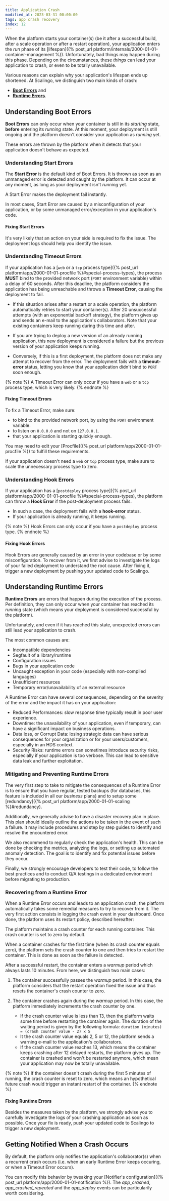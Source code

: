 ```yaml
---
title: Application Crash
modified_at: 2023-03-31 00:00:00
tags: app crash recovery
index: 12
---
```


When the platform starts your container(s) (be it after a successful build,
after a scale operation or after a restart operation), your application enters
the *run* phase of its [lifespan]({% post_url platform/internals/2000-01-01-container-management %}).
Unfortunately, bad things may happen during this phase. Depending on the
circumstances, these *things* can lead your application to crash, or even to be
totally unavailable.

Various reasons can explain why your application's lifespan ends up shortened.
At Scalingo, we distinguish two main kinds of crash:
- **[Boot Errors](#understanding-boot-errors)** and
- **[Runtime Errors](#understanding-runtime-errors)**.


## Understanding Boot Errors

**Boot Errors** can only occur when your container is still in its *starting*
state, **before** entering its *running* state. At this moment, your deployment
is still ongoing and the platform doesn't consider your application as
*running* yet.

These errors are thrown by the platform when it detects that your application
doesn't behave as expected.

### Understanding Start Errors

The **Start Error** is the default kind of Boot Errors. It is thrown as soon as
an unmanaged error is detected and caught by the platform. It can occur at any
moment, as long as your deployment isn't *running* yet.

A Start Error makes the deployment fail instantly.

In most cases, Start Error are caused by a misconfiguration of your
application, or by some unmanaged error/exception in your application's code.

#### Fixing Start Errors

It's very likely that an action on your side is required to fix the issue. The
deployment logs should help you identify the issue.

### Understanding Timeout Errors

If your application has a [`web` or a `tcp` process type]({% post_url platform/app/2000-01-01-procfile %}#special-process-types),
the process **MUST** bind to the provided network port (`PORT` environment
variable) within a delay of 60 seconds. After this deadline, the platform
considers the application has being unreachable and throws a **Timeout Error**,
causing the deployment to fail.

- If this situation arises after a restart or a scale operation, the platform
  automatically retries to start your container(s). After 20 unsuccessful
  attempts (with an exponential backoff strategy), the platform gives up and
  sends an e-mail to the application's collaborators. Note that your existing
  containers keep running during this time and after.

- If you are trying to deploy a new version of an already running application,
  this new deployment is considered a failure but the previous version of your
  application keeps running.

- Conversely, if this is a first deployment, the platform does not make any
  attempt to recover from the error. The deployment fails with a
  **timeout-error** status, letting you know that your application didn't
  bind to `PORT` soon enough.

{% note %}
  A Timeout Error can only occur if you have a `web` or a `tcp` process type,
  which is very likely.
{% endnote %}

#### Fixing Timeout Errors

To fix a Timeout Error, make sure:
- to bind to the provided network port, by using the `PORT` environment
  variable.
- to listen on `0.0.0.0` and not on `127.0.0.1`.
- that your application is starting quickly enough.

You may need to edit your
[Procfile]({% post_url platform/app/2000-01-01-procfile %}) to fulfill these
requirements.

If your application doesn't need a `web` or `tcp` process type, make sure to
scale the unnecessary process type to zero.

### Understanding Hook Errors

If your application has a [`postdeploy` process type]({% post_url platform/app/2000-01-01-procfile %}#special-process-types),
the platform can throw a **Hook Error** if the post-deployment process fails.

- In such a case, the deployment fails with a **hook-error** status.
- If your application is already running, it keeps running.

{% note %}
  Hook Errors can only occur if you have a `postdeploy` process type.
{% endnote %}

#### Fixing Hook Errors

Hook Errors are generally caused by an error in your codebase or by some
misconfiguration. To recover from it, we first advise to investigate the logs
of your failed deployment to understand the root cause. After fixing it,
trigger a new deployment by pushing your updated code to Scalingo.


## Understanding Runtime Errors

**Runtime Errors** are errors that happen during the execution of the process.
Per definition, they can only occur when your container has reached its
*running* state (which means your deployment is considered successful by the
platform).

Unfortunately, and even if it has reached this state, unexpected errors can
still lead your application to crash.

The most common causes are:

- Incompatible dependencies
- Segfault of a library/runtime
- Configuration issues
- Bugs in your application code
- Uncaught exception in your code (especially with non-compiled languages)
- Unsufficient resources
- Temporary error/unavailability of an external resource

A Runtime Error can have several consequences, depending on the severity of the
error and the impact it has on your application:

- Reduced Performances: slow response time typically result in poor user
  experience.
- Downtime: the unavailability of your application, even if temporary, can have
  a significant impact on business operations.
- Data loss, or Corrupt Data: losing strategic data can have serious
  consequences for your organization or for your users/customers, especially in
  an HDS context.
- Security Risks: runtime errors can sometimes introduce security risks,
  especially if your application is too verbose. This can lead to sensitive
  data leak and further exploitation.

### Mitigating and Preventing Runtime Errors

The very first step to take to mitigate the consequences of a Runtime Error is
to ensure that you have regular, tested backups (for databases, this feature is
included in all our *business* plans) and to setup some
[redundancy]({% post_url platform/app/2000-01-01-scaling %}#redundancy).

Additionally, we generally advise to have a disaster recovery plan in place.
This plan should ideally outline the actions to be taken in the event of such a
failure. It may include procedures and step by step guides to identify and
resolve the encountered error.

We also recommend to regularly check the application's health. This can be
done by checking the metrics, analyzing the logs, or setting up automated
anomaly detection. The goal is to identify and fix potential issues before they
occur.

Finally, we strongly encourage developers to test their code, to follow the
best practices and to conduct Q/A testings in a dedicated environment before
migrating to production.

### Recovering from a Runtime Error

When a Runtime Error occurs and leads to an application crash, the platform
automatically takes some remedial measures to try to recover from it. The very
first action consists in logging the crash event in your dashboard. Once done,
the platform uses its restart policy, described hereafter:

The platform maintains a crash counter for each running container. This crash
counter is set to zero by default.

When a container crashes for the first time (when its crash counter equals
zero), the platform sets the crash counter to one and then tries to restart the
container. This is done as soon as the failure is detected.

After a successful restart, the container enters a *warmup* period which always
lasts 10 minutes. From here, we distinguish two main cases:

1. The container successfully passes the *warmup* period. In this case, the
   platform considers that the restart operation fixed the issue and thus
   resets the container's crash counter to zero.

2. The container crashes again during the *warmup* period. In this case, the
   platform immediately increments the crash counter by one.
   - If the crash counter value is less than 13, then the platform waits some
     time before restarting the container again. The duration of the waiting
     period is given by the following formula:
     `duration (minutes) = (crash counter value - 2) x 5`
   - It the crash counter value equals 2, 5 or 12, the platform sends a warning
     e-mail to the application's collaborators.
   - If the crash counter value reaches 13, which means the container keeps
     crashing after 12 delayed restarts, the platform gives up. The container
     is crashed and won't be restarted anymore, which mean your application
     may now be totally unavailable.

{% note %}
  If the container doesn't crash during the first 5 minutes of running, the
  crash counter is reset to zero, which means an hypothetical future crash
  would trigger an instant restart of the container.
{% endnote %}

#### Fixing Runtime Errors

Besides the measures taken by the platform, we strongly advise you to carefully
investigate the logs of your crashing application as soon as possible. Once
your fix is ready, push your updated code to Scalingo to trigger a new
deployment.

## Getting Notified When a Crash Occurs

By default, the platform only notifies the application's collaborator(s) when
a recurrent crash occurs (i.e. when an early Runtime Error keeps occuring, or
when a Timeout Error occurs).

You can modify this behavior by tweaking your
[Notifier's configuration]({% post_url platform/app/2000-01-01-notification %}).
The *app_crashed*, *app_crashed_repeated* and the *app_deploy* events can be
particularily worth considering.
